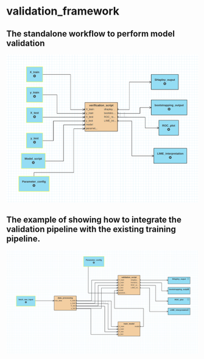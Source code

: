 # validation_framework

## The standalone workflow to perform model validation
![alt text](validation_pipeline.png)

## The example of showing how to integrate the validation pipeline with the existing training pipeline.
![alt text](training_validation_integrated.png)
